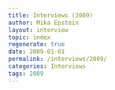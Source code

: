 ```yaml
---
title: Interviews (2009)
author: Mika Epstein
layout: interview
topic: index
regenerate: true
date: 2009-01-01
permalink: /interviews/2009/
categories: Interviews
tags: 2009
---
```

